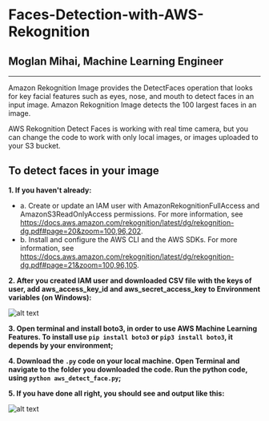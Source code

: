 # Faces-Detection-with-AWS-Rekognition
## Moglan Mihai, Machine Learning Engineer
------
Amazon Rekognition Image provides the DetectFaces operation that looks for key facial features such as eyes, nose, and mouth to detect faces in an input image. Amazon Rekognition Image detects the 100 largest faces in an image.

AWS Rekognition Detect Faces is working with real time camera, but you can change the code to work with only local images, or images uploaded to your S3 bucket.

## To detect faces in your image
__1. If you haven't already:__

  * a. Create or update an IAM user with AmazonRekognitionFullAccess and AmazonS3ReadOnlyAccess permissions. For more information, see https://docs.aws.amazon.com/rekognition/latest/dg/rekognition-dg.pdf#page=20&zoom=100,96,202.
  * b. Install and configure the AWS CLI and the AWS SDKs. For more information, see https://docs.aws.amazon.com/rekognition/latest/dg/rekognition-dg.pdf#page=21&zoom=100,96,105.

__2. After you created IAM user and downloaded CSV file with the keys of user, add aws_access_key_id and aws_secret_access_key to Environment variables (on Windows):__

![alt text](https://github.com/yourbeach/Faces-Detection-with-AWS-Rekognition-/blob/main/images/environment%20Variables.png?raw=true)

__3. Open terminal and install boto3, in order to use AWS Machine Learning Features. To install use `pip install boto3` or `pip3 install boto3`, it depends by your environment;__

__4. Download the `.py` code on your local machine. Open Terminal and navigate to the folder you downloaded the code. Run the python code, using `python aws_detect_face.py`;__

__5. If you have done all right, you should see and output like this:__

![alt text](https://github.com/yourbeach/Faces-Detection-with-AWS-Rekognition-/blob/main/images/output.png?raw=true)
